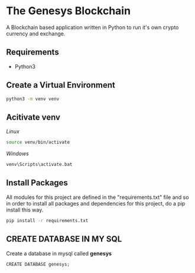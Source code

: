 # The Genesys Blockchain

A Blockchain based application written in Python to run it's own crypto currency and exchange.

## Requirements

- Python3

## Create a Virtual Environment

```sh
python3 -m venv venv
```

## Acitivate venv

_Linux_

```sh
source venv/bin/activate
```

_Windows_

```sh
venv\Scripts\activate.bat
```

## Install Packages

All modules for this project are defined in the "requirements.txt" file and so in order to install all packages and dependencies for this project, do a pip install this way.

```sh
pip install -r requirements.txt
```

## CREATE DATABASE IN MY SQL

Create a database in mysql called **genesys**

```
CREATE DATABASE genesys;
```

